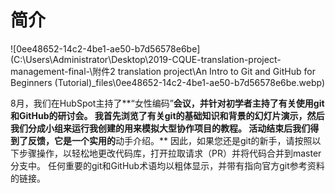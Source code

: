 # 简介

![0ee48652-14c2-4be1-ae50-b7d56578e6be](C:\Users\Administrator\Desktop\2019-CQUE-translation-project-management-final-\附件2 translation project\An Intro to Git and GitHub for Beginners (Tutorial)_files\0ee48652-14c2-4be1-ae50-b7d56578e6be.webp)

8月，我们在HubSpot主持了**“女性编码”**会议，并针对初学者主持了有关使用git和GitHub的研讨会。 我首先浏览了有关git的基础知识和背景的幻灯片演示，然后我们分成小组来运行我创建的用来模拟大型协作项目的教程。 活动结束后我们得到了反馈，它是一个实用的**动手介绍。** 因此，如果您还是git的新手，请按照以下步骤操作，以轻松地更改代码库，打开拉取请求（PR）并将代码合并到master分支中。 任何重要的git和GitHub术语均以粗体显示，并带有指向官方git参考资料的链接。

